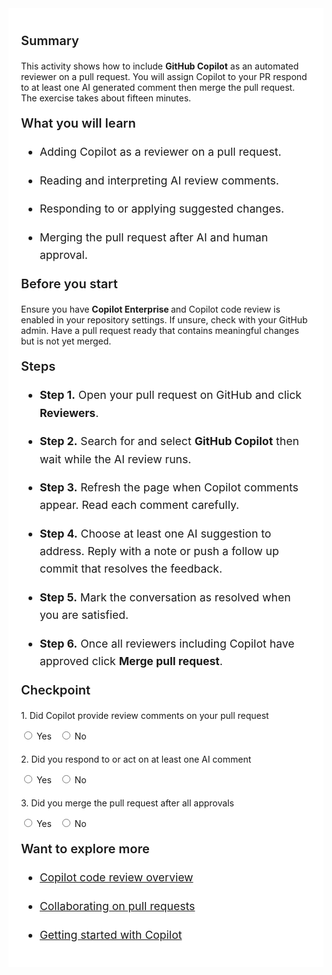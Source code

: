 ﻿---
Title: Language model pair review
Source: insert.sql
---
<div class="container" style="max-width:960px;background:#ffffff;padding:20px;"> <!-- Summary --> <p style="font-weight:600;font-size:1.25rem;">Summary</p> <p> This activity shows how to include <strong>GitHub Copilot</strong> as an automated reviewer on a pull request. You will assign Copilot to your PR respond to at least one AI generated comment then merge the pull request. The exercise takes about fifteen minutes. </p> <!-- What you will learn --> <p style="font-weight:600;font-size:1.25rem;">What you will learn</p> <ul style="font-size:1.1rem;line-height:1.6;"> <li> <p>Adding Copilot as a reviewer on a pull request.</p> </li> <li> <p>Reading and interpreting AI review comments.</p> </li> <li> <p>Responding to or applying suggested changes.</p> </li> <li> <p>Merging the pull request after AI and human approval.</p> </li> </ul> <!-- Prerequisites --> <p style="font-weight:600;font-size:1.25rem;">Before you start</p> <p> Ensure you have <strong> Copilot Enterprise </strong> and Copilot code review is enabled in your repository settings. If unsure, check with your GitHub admin. Have a pull request ready that contains meaningful changes but is not yet merged. </p> <!-- Steps --> <p style="font-weight:600;font-size:1.25rem;">Steps</p> <ul style="font-size:1.1rem;line-height:1.6;"> <li> <p><strong>Step&nbsp;1.</strong> Open your pull request on GitHub and click <strong>Reviewers</strong>.</p> </li> <li> <p><strong>Step&nbsp;2.</strong> Search for and select <strong>GitHub Copilot</strong> then wait while the AI review runs.</p> </li> <li> <p><strong>Step&nbsp;3.</strong> Refresh the page when Copilot comments appear. Read each comment carefully. </p> </li> <li> <p><strong>Step&nbsp;4.</strong> Choose at least one AI suggestion to address. Reply with a note or push a follow up commit that resolves the feedback.</p> </li> <li> <p><strong>Step&nbsp;5.</strong> Mark the conversation as resolved when you are satisfied.</p> </li> <li> <p><strong>Step&nbsp;6.</strong> Once all reviewers including Copilot have approved click <strong>Merge pull request</strong>.</p> </li> </ul> <!-- Checkpoint --> <p style="font-weight:600;font-size:1.25rem;">Checkpoint</p> <div style="margin-top:20px;"> <p>1.&nbsp;Did Copilot provide review comments on your pull request</p> <input type="radio" name="q1">&nbsp;Yes&nbsp;&nbsp; <input type="radio" name="q1">&nbsp;No </div> <div style="margin-top:20px;"> <p>2.&nbsp;Did you respond to or act on at least one AI comment</p> <input type="radio" name="q2">&nbsp;Yes&nbsp;&nbsp; <input type="radio" name="q2">&nbsp;No </div> <div style="margin-top:20px;"> <p>3.&nbsp;Did you merge the pull request after all approvals</p> <input type="radio" name="q3">&nbsp;Yes&nbsp;&nbsp; <input type="radio" name="q3">&nbsp;No </div> <!-- Explore more --> <p style="font-weight:600;font-size:1.25rem;">Want to explore more</p> <ul style="font-size:1.1rem;line-height:1.6;"> <li> <p><a href="https://docs.github.com/en/copilot/using-github-copilot/code-review/using-copilot-code-review" target="_blank">Copilot code review overview</a></p> </li> <li> <p><a href="https://docs.github.com/en/pull-requests/collaborating-with-pull-requests" target="_blank">Collaborating on pull requests</a></p> </li> <li> <p><a href="https://docs.github.com/en/copilot/getting-started-with-github-copilot" target="_blank">Getting started with Copilot</a></p> </li> </ul> </div>
